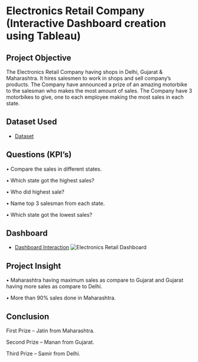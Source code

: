 # Electronics Retail Company (Interactive Dashboard creation using Tableau)
## Project Objective
The Electronics Retail Company having shops in Delhi, Gujarat & Maharashtra. It hires salesmen to work in shops and sell company’s products. The Company have announced a prize of an amazing motorbike to the salesman who makes the most amount of sales.
The Company have 3 motorbikes to give, one to each employee making the most sales in each state.

## Dataset Used
- <a href ="https://github.com/ArchanaHatkar/Data-Analysis-Dashboard/blob/main/Electronics%20Retail.xlsx">Dataset</a>

## Questions (KPI’s)
•	Compare the sales in different states.

•	Which state got the highest sales?

•	Who did highest sale?

•	Name top 3 salesman from each state.

•	Which state got the lowest sales?

## Dashboard
- <a href = "https://github.com/ArchanaHatkar/Data-Analysis-Dashboard/blob/main/Electronics%20Retail%20Dashboard.png">Dashboard Interaction</a>
![Electronics Retail Dashboard](https://github.com/user-attachments/assets/b65a3c97-0c5e-42b2-a4b0-e137b4820f75)

## Project Insight
•	Maharashtra having maximum sales as compare to Gujarat and Gujarat having more sales as compare to Delhi.

•	More than 90% sales done in Maharashtra.

## Conclusion
First Prize – Jatin from Maharashtra.

Second Prize – Manan from Gujarat.

Third Prize – Samir from Delhi. 




